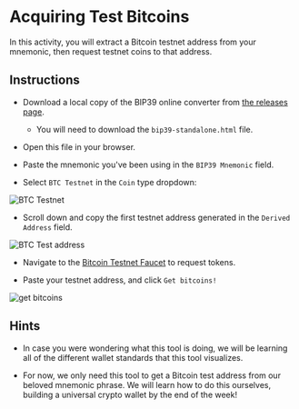 # Acquiring Test Bitcoins

In this activity, you will extract a Bitcoin testnet address from your mnemonic, then request testnet coins to that address.

## Instructions

* Download a local copy of the BIP39 online converter from [the releases page](https://github.com/iancoleman/bip39/releases).

  * You will need to download the `bip39-standalone.html` file.

* Open this file in your browser.

* Paste the mnemonic you've been using in the `BIP39 Mnemonic` field.

* Select `BTC Testnet` in the `Coin` type dropdown:

![BTC Testnet](Images/bip39-btc-testnet.png)

* Scroll down and copy the first testnet address generated in the `Derived Address` field.

![BTC Test address](Images/bip39-derived.png)

* Navigate to the [Bitcoin Testnet Faucet](https://testnet-faucet.mempool.co/) to request tokens.

* Paste your testnet address, and click `Get bitcoins!`

![get bitcoins](Images/get-bitcoins.png)

## Hints

* In case you were wondering what this tool is doing, we will be learning all of the different wallet standards that this tool visualizes.

* For now, we only need this tool to get a Bitcoin test address from our beloved mnemonic phrase.
  We will learn how to do this ourselves, building a universal crypto wallet by the end of the week!

